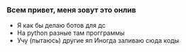 ### Всем привет, меня зовут это онлив
- Я как бы делаю ботов для дс
- На python разные там прогграммы
- Учу (пытаюсь) другие яп
Иногда заливаю сюда коды
